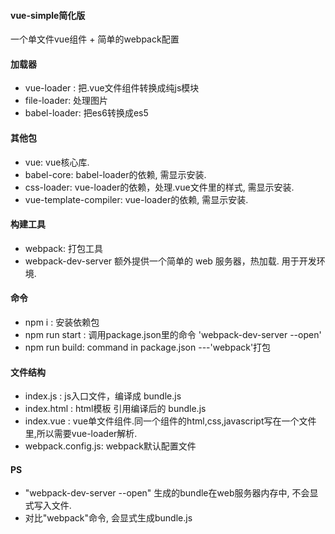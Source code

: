 #### vue-simple简化版 
一个单文件vue组件 + 简单的webpack配置


#### 加载器
- vue-loader : 把.vue文件组件转换成纯js模块
- file-loader: 处理图片
- babel-loader: 把es6转换成es5

#### 其他包
- vue: vue核心库.
- babel-core: babel-loader的依赖, 需显示安装.
- css-loader: vue-loader的依赖，处理.vue文件里的样式, 需显示安装.
- vue-template-compiler: vue-loader的依赖, 需显示安装.

#### 构建工具
- webpack: 打包工具
- webpack-dev-server 额外提供一个简单的 web 服务器，热加载. 用于开发环境.


#### 命令
- npm i : 安装依赖包
- npm run start : 调用package.json里的命令 'webpack-dev-server  --open' 
- npm run build:  command in package.json ---'webpack'打包

#### 文件结构
- index.js : js入口文件，编译成 bundle.js
- index.html : html模板  引用编译后的 bundle.js 
- index.vue : vue单文件组件.同一个组件的html,css,javascript写在一个文件里,所以需要vue-loader解析.
- webpack.config.js:  webpack默认配置文件

#### PS
 - "webpack-dev-server --open" 生成的bundle在web服务器内存中, 不会显式写入文件.
 - 对比"webpack"命令, 会显式生成bundle.js
 
  


